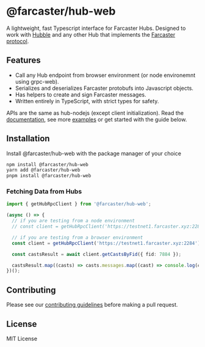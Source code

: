 # @farcaster/hub-web

A lightweight, fast Typescript interface for Farcaster Hubs. Designed to work with [Hubble](https://github.com/farcasterxyz/hubble/) and any other Hub that implements the [Farcaster protocol](https://github.com/farcasterxyz/protocol).

## Features

- Call any Hub endpoint from browser environment (or node environemnt using grpc-web).
- Serializes and deserializes Farcaster protobufs into Javascript objects.
- Has helpers to create and sign Farcaster messages.
- Written entirely in TypeScript, with strict types for safety.

APIs are the same as hub-nodejs (except client initialization). Read the [documentation](https://github.com/farcasterxyz/hubble/tree/main/packages/hub-nodejs/docs), see more [examples](https://github.com/farcasterxyz/hubble/tree/main/packages/hub-nodejs/examples) or get started with the guide below.

## Installation

Install @farcaster/hub-web with the package manager of your choice

```bash
npm install @farcaster/hub-web
yarn add @farcaster/hub-web
pnpm install @farcaster/hub-web
```

### Fetching Data from Hubs

```typescript
import { getHubRpcClient } from '@farcaster/hub-web';

(async () => {
  // if you are testing from a node environment
  // const client = getHubRpcClient('https://testnet1.farcaster.xyz:2284', false);

  // if you are testing from a browser environment
  const client = getHubRpcClient('https://testnet1.farcaster.xyz:2284');

  const castsResult = await client.getCastsByFid({ fid: 7884 });

  castsResult.map((casts) => casts.messages.map((cast) => console.log(cast.data?.castAddBody?.text)));
})();
```

## Contributing

Please see our [contributing guidelines](https://github.com/farcasterxyz/hubble/blob/main/CONTRIBUTING.md) before making a pull request.

## License

MIT License
